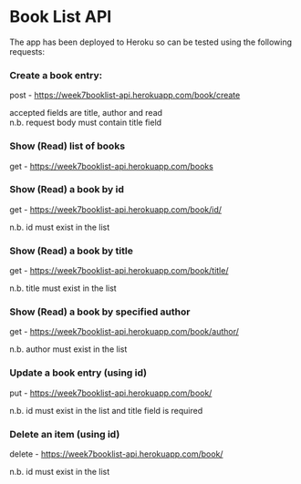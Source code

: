 # Book List API

The app has been deployed to Heroku so can be tested using the following requests:

### Create a book entry:
post - https://week7booklist-api.herokuapp.com/book/create

accepted fields are title, author and read\
n.b. request body must contain title field

### Show (Read) list of books
get - https://week7booklist-api.herokuapp.com/books

### Show (Read) a book by id
get - https://week7booklist-api.herokuapp.com/book/id/

n.b. id must exist in the list

### Show (Read) a book by title
get - https://week7booklist-api.herokuapp.com/book/title/

n.b. title must exist in the list

### Show (Read) a book by specified author
get - https://week7booklist-api.herokuapp.com/book/author/

n.b. author must exist in the list

### Update a book entry (using id)
put - https://week7booklist-api.herokuapp.com/book/

n.b. id must exist in the list and title field is required

### Delete an item (using id)
delete - https://week7booklist-api.herokuapp.com/book/

n.b. id must exist in the list


